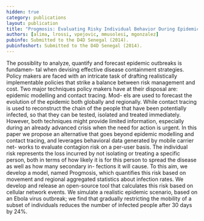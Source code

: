 ```yaml
---
hidden: true
category: publications
layout: publication
title: "Progmosis: Evaluating Risky Individual Behavior During Epidemics Using Mobile Network Data"
authors: [alima, lrossi, vpejovic, mmusolesi, mgonzalez]
pubinfo: Submitted to the D4D Senegal (2014).
pubinfoshort: Submitted to the D4D Senegal (2014).
---
```

The possiblity to analyze, quantify and forecast epidemic outbreaks is fundamen- tal when devising effective disease containment strategies. Policy makers are faced with an intricate task of drafting realistically implementable policies that strike a balance between risk management and cost. Two major techniques policy makers have at their disposal are: epidemic modelling and contact tracing. Mod- els are used to forecast the evolution of the epidemic both globally and regionally. While contact tracing is used to reconstruct the chain of the people that have been potentially infected, so that they can be tested, isolated and treated immediately. However, both techniques might provide limited information, especially during an already advanced crisis when the need for action is urgent.
In this paper we propose an alternative that goes beyond epidemic modelling and contact tracing, and leverages behavioral data generated by mobile carrier net- works to evaluate contagion risk on a per-user basis. The individual risk represents the loss incurred by not isolating or treating a specific person, both in terms of how likely it is for this person to spread the disease as well as how many secondary in- fections it will cause. To this aim, we develop a model, named Progmosis, which quantifies this risk based on movement and regional aggregated statistics about infection rates. We develop and release an open-source tool that calculates this risk based on cellular network events. We simulate a realistic epidemic scenario, based on an Ebola virus outbreak; we find that gradually restricting the mobility of a subset of individuals reduces the number of infected people after 30 days by 24%.
